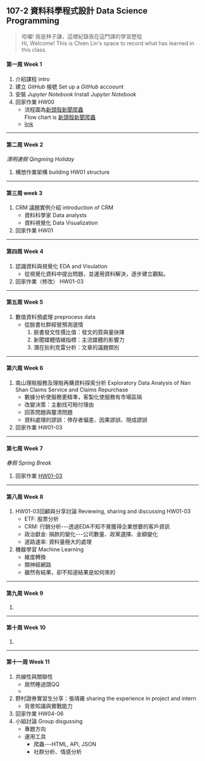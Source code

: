 ## 107-2 資料科學程式設計 Data Science Programming

> 哈囉! 我是林子謙，這裡紀錄我在這門課的學習歷程   
 Hi, Welcome! This is Chien Lin's space to record what has learned in this class.


#### **第一周 Week 1**
   1. 介紹課程 intro
   2. 建立 *GitHub* 帳號  Set up a *GitHub* accoount
   3. 安裝 *Jupyter Notebook*  Install *Jupyter Notebook*
   4. 回家作業 HW00
      - 流程圖為[新頭殼新聞爬蟲](https://github.com/MiccWan/Political-News-Analysis/blob/master/crawler/new_talk_crawler.ipynb)  
      Flow chart is [新頭殼新聞爬蟲](https://github.com/MiccWan/Political-News-Analysis/blob/master/crawler/new_talk_crawler.ipynb)
      - [link](https://github.com/AtwoLin/DataScienceProgramming/blob/master/HW00/HW00.png)
___
#### **第二周 Week 2**
*清明連假 Qingming Holiday*   
   1. 構想作業架構 building HW01 structure 
___
#### **第三周 week 3**   
   1. CRM 議題實例介紹  introduction of CRM 
       - 資料科學家 Data analysts
       - 資料視覺化 Data Visualization
   2. 回家作業 HW01
___
#### **第四周 Week 4** 
   1. 認識資料與視覺化 EDA and Visulation
       - 從視覺化資料中提出問題，並運用資料解決，逐步建立觀點。
   2. 回家作業（修改） HW01-03
___
#### **第五周 Week 5**
   1. 數值資料預處理 preprocess data
      - 從臉書社群經營預測選情   
         1. 臉書發文性價比值：發文的質與量抉擇   
         2. 新聞媒體情緒指標：主流媒體的影響力   
         3. 潛在狄利克雷分析：文章的議題類別
___
#### **第六周 Week 6**   
   1. 南山理賠服務及理賠再購資料探索分析 Exploratory Data Analysis of Nan Shan Claims Service and Claims Repurchase
       - 數據分析使服務更精準，客製化使服務有市場區隔
       - 改變決策：主動找可賠付理由
       - 回答問題與釐清問題
       - 資料處理的謬誤：倖存者偏差、因果謬誤、現成謬誤
   2. 回家作業 HW01-03
___
#### **第七周 Week 7**
*春假 Spring Break*   
   1. 回家作業 [HW01-03](https://github.com/AtwoLin/DataScienceProgramming/blob/master/HW01-03/HomeWork.ipynb)
___
#### **第八周 Week 8**
   1. HW01-03回顧與分享討論 Reviewing, sharing and discussing HW01-03
      - ETF: 股票分析
      - CRM: 行銷分析---透過EDA不知不覺獲得企業想要的客戶資訊
      - 政治獻金: 捐款的變化---公司數量、政黨選擇、金額變化
      - 道路速率: 資料量極大的處理
   2. 機器學習 Machine Learning
      - 維度轉換
      - 類神經網路
      - 雖然有結果，卻不知道結果是如何來的
___
#### **第九周 Week 9**
   1. 
___
#### **第十周 Week 10**
   1.
___
#### **第十一周 Week 11**
   1. 共線性與關聯性
      - 居然睡過頭QQ
      -
   2. 野村證券實習生分享：張靖雍 sharing the experience in project and intern
      - 背景知識與實戰能力
   3. 回家作業 HW04-06
   4. 小組討論 Group disgussing
      - 專題方向
      - 運用工具
         - 爬蟲---HTML, API, JSON
         - 社群分析、情感分析
